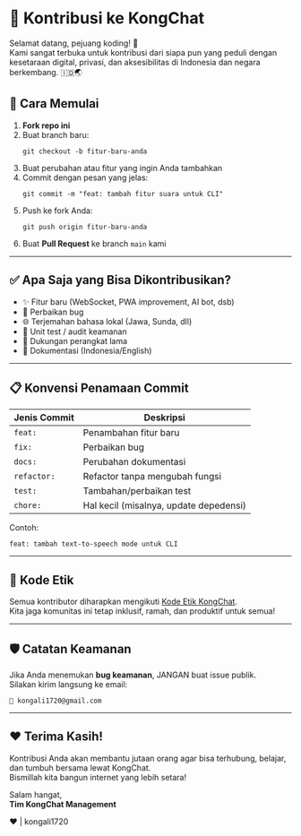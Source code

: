  # 🤝 Kontribusi ke KongChat

Selamat datang, pejuang koding! 🙌  
Kami sangat terbuka untuk kontribusi dari siapa pun yang peduli dengan kesetaraan digital, privasi, dan aksesibilitas di Indonesia dan negara berkembang. 🇮🇩🌏

## 🧭 Cara Memulai

1. **Fork repo ini**
2. Buat branch baru:
   ```
   git checkout -b fitur-baru-anda
   ```
3. Buat perubahan atau fitur yang ingin Anda tambahkan
4. Commit dengan pesan yang jelas:
   ```
   git commit -m "feat: tambah fitur suara untuk CLI"
   ```
5. Push ke fork Anda:
   ```
   git push origin fitur-baru-anda
   ```
6. Buat **Pull Request** ke branch `main` kami

---

## ✅ Apa Saja yang Bisa Dikontribusikan?

- ✨ Fitur baru (WebSocket, PWA improvement, AI bot, dsb)
- 🐛 Perbaikan bug
- 🌐 Terjemahan bahasa lokal (Jawa, Sunda, dll)
- 🧪 Unit test / audit keamanan
- 📱 Dukungan perangkat lama
- 📖 Dokumentasi (Indonesia/English)

---

## 📋 Konvensi Penamaan Commit

| Jenis Commit | Deskripsi |
|--------------|-----------|
| `feat:`      | Penambahan fitur baru |
| `fix:`       | Perbaikan bug |
| `docs:`      | Perubahan dokumentasi |
| `refactor:`  | Refactor tanpa mengubah fungsi |
| `test:`      | Tambahan/perbaikan test |
| `chore:`     | Hal kecil (misalnya, update depedensi) |

Contoh:
```
feat: tambah text-to-speech mode untuk CLI
```

---

## 📣 Kode Etik

Semua kontributor diharapkan mengikuti [Kode Etik KongChat](CODE_OF_CONDUCT.md).  
Kita jaga komunitas ini tetap inklusif, ramah, dan produktif untuk semua!

---

## 🛡️ Catatan Keamanan

Jika Anda menemukan **bug keamanan**, JANGAN buat issue publik.  
Silakan kirim langsung ke email:
```
📧 kongali1720@gmail.com
```

---

## ❤️ Terima Kasih!

Kontribusi Anda akan membantu jutaan orang agar bisa terhubung, belajar, dan tumbuh bersama lewat KongChat.  
Bismillah kita bangun internet yang lebih setara!

Salam hangat,  
**Tim KongChat Management**

❤️ | kongali1720
